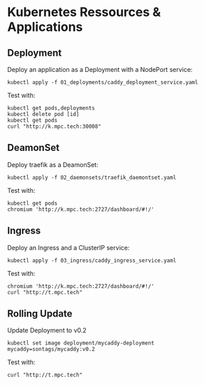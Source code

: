 # Kubernetes Ressources & Applications

## Deployment

Deploy an application as a Deployment with a NodePort service:

```
kubectl apply -f 01_deployments/caddy_deployment_service.yaml
```

Test with:

```
kubectl get pods,deployments
kubectl delete pod [id]
kubectl get pods
curl "http://k.mpc.tech:30008"
```

## DeamonSet

Deploy traefik as a DeamonSet:

```
kubectl apply -f 02_daemonsets/traefik_daemontset.yaml
```

Test with:

```
kubectl get pods
chromium 'http://k.mpc.tech:2727/dashboard/#!/'
```

## Ingress

Deploy an Ingress and a ClusterIP service:

```
kubectl apply -f 03_ingress/caddy_ingress_service.yaml
```

Test with:

```
chromium 'http://k.mpc.tech:2727/dashboard/#!/'
curl "http://t.mpc.tech"
```

## Rolling Update

Update Deployment to v0.2

```
kubectl set image deployment/mycaddy-deployment mycaddy=sontags/mycaddy:v0.2
```

Test with:

```
curl "http://t.mpc.tech"
```

